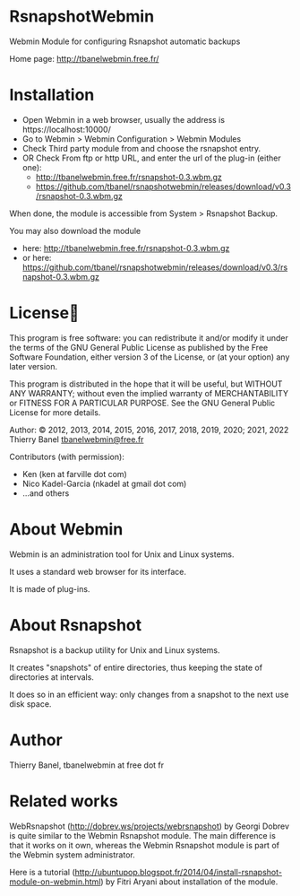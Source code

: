RsnapshotWebmin
===============

Webmin Module for configuring Rsnapshot automatic backups

Home page: http://tbanelwebmin.free.fr/

Installation
============

- Open Webmin in a web browser, usually the address is https://localhost:10000/
- Go to Webmin > Webmin Configuration > Webmin Modules
- Check Third party module from and choose the rsnapshot entry.
- OR Check From ftp or http URL,
  and enter the url of the plug-in (either one):
  - http://tbanelwebmin.free.fr/rsnapshot-0.3.wbm.gz
  - https://github.com/tbanel/rsnapshotwebmin/releases/download/v0.3/rsnapshot-0.3.wbm.gz

When done, the module is accessible from System > Rsnapshot Backup.

You may also download the module
- here: http://tbanelwebmin.free.fr/rsnapshot-0.3.wbm.gz
- or here: https://github.com/tbanel/rsnapshotwebmin/releases/download/v0.3/rsnapshot-0.3.wbm.gz

License
=======

This program is free software: you can redistribute it and/or modify
it under the terms of the GNU General Public License as published by
the Free Software Foundation, either version 3 of the License, or (at
your option) any later version.

This program is distributed in the hope that it will be useful, but
WITHOUT ANY WARRANTY; without even the implied warranty of
MERCHANTABILITY or FITNESS FOR A PARTICULAR PURPOSE. See the GNU
General Public License for more details.

Author: © 2012, 2013, 2014, 2015, 2016, 2017, 2018, 2019, 2020; 2021, 2022 Thierry Banel <tbanelwebmin@free.fr>

Contributors (with permission):
  - Ken (ken at farville dot com)
  - Nico Kadel-Garcia (nkadel at gmail dot com)
  - ...and others

About Webmin
============

Webmin is an administration tool for Unix and Linux systems. 

It uses a standard web browser for its interface. 

It is made of plug-ins.

About Rsnapshot
===============

Rsnapshot is a backup utility for Unix and Linux systems. 

It creates "snapshots" of entire directories, thus keeping the state
of directories at intervals.

It does so in an efficient way: only changes from a snapshot to the
next use disk space.

Author
======

Thierry Banel, tbanelwebmin at free dot fr

Related works
=============

WebRsnapshot (http://dobrev.ws/projects/webrsnapshot) by Georgi Dobrev
is quite similar to the Webmin Rsnapshot module.
The main difference is that it works on it own, whereas the
Webmin Rsnapshot module is part of the Webmin system administrator.

Here is a tutorial
(http://ubuntupop.blogspot.fr/2014/04/install-rsnapshot-module-on-webmin.html)
by Fitri Aryani about installation of the module.


